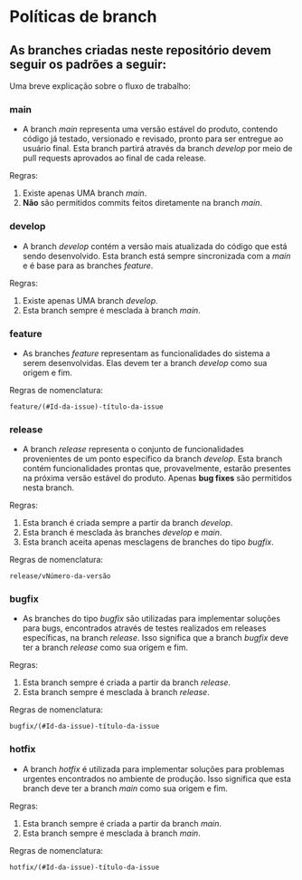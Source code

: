 # Políticas de branch

## As branches criadas neste repositório devem seguir os padrões a seguir:

Uma breve explicação sobre o fluxo de trabalho:
### main

- A branch _main_ representa uma versão estável do produto, contendo código já testado, versionado e revisado, pronto para ser entregue ao usuário final. Esta branch partirá através da branch _develop_ por meio de pull requests aprovados ao final de cada release.

Regras:

1. Existe apenas UMA branch _main_.
2. **Não** são permitidos commits feitos diretamente na branch _main_.

### develop
- A branch _develop_ contém a versão mais atualizada do código que está sendo desenvolvido. Esta branch está sempre sincronizada com a _main_ e é base para as branches _feature_.

Regras:

1. Existe apenas UMA branch _develop_.
2. Esta branch sempre é mesclada à branch _main_.

### feature
- As branches _feature_ representam as funcionalidades do sistema a serem desenvolvidas. Elas devem ter a branch _develop_ como sua origem e fim.

Regras de nomenclatura:

```
feature/(#Id-da-issue)-título-da-issue
```

### release
- A branch _release_ representa o conjunto de funcionalidades provenientes de um ponto específico da branch _develop_. Esta branch contém funcionalidades prontas que, provavelmente, estarão presentes na próxima versão estável do produto. Apenas **bug fixes** são permitidos nesta branch.

Regras:

1. Esta branch é criada sempre a partir da branch _develop_.
2. Esta branch é mesclada às branches _develop_ e _main_.
3. Esta branch aceita apenas mesclagens de branches do tipo _bugfix_.


Regras de nomenclatura:

```
release/vNúmero-da-versão
```

### bugfix
- As branches do tipo _bugfix_ são utilizadas para implementar soluções para bugs, encontrados através de testes realizados em releases específicas, na branch _release_. Isso significa que a branch _bugfix_ deve ter a branch _release_ como sua origem e fim.

Regras:

1. Esta branch sempre é criada a partir da branch _release_.
2. Esta branch sempre é mesclada à branch _release_.

Regras de nomenclatura:

```
bugfix/(#Id-da-issue)-título-da-issue
```

### hotfix
- A branch _hotfix_ é utilizada para implementar soluções para problemas urgentes encontrados no ambiente de produção. Isso significa que esta branch deve ter a branch _main_ como sua origem e fim.

Regras:

1. Esta branch sempre é criada a partir da branch _main_.
2. Esta branch sempre é mesclada à branch _main_.

Regras de nomenclatura:

```
hotfix/(#Id-da-issue)-título-da-issue
```
